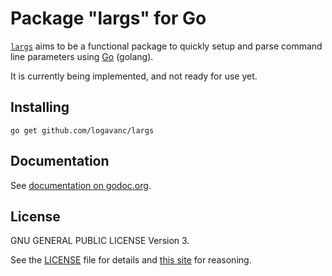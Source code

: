 Package "largs" for Go
======================

[`largs`](https://github.com/logavanc/largs) aims to be a functional package
to quickly setup and parse command line parameters using
[Go](http://golang.org) (golang).

It is currently being implemented, and not ready for use yet.

Installing
----------

    go get github.com/logavanc/largs

Documentation
-------------

See [documentation on godoc.org](https://godoc.org/github.com/logavanc/largs).

License
-------

GNU GENERAL PUBLIC LICENSE Version 3.

See the [LICENSE](LICENSE) file for details and
[this site](https://www.gnu.org/licenses/rms-why-gplv3.html) for reasoning.
